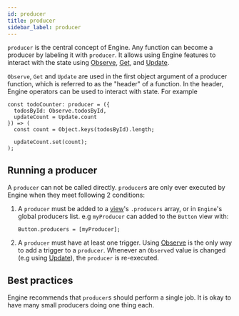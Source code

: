```yaml
---
id: producer
title: producer
sidebar_label: producer
---
```


`producer` is the central concept of Engine. Any function can become a producer
by labeling it with `producer`. It allows using Engine features to interact with
the state using [Observe](/docs/api/observe), [Get](/docs/api/get), and
[Update](/docs/api/update).

`Observe`, `Get` and `Update` are used in the first object argument of a
producer function, which is referred to as the "header" of a function. In the
header, Engine operators can be used to interact with state. For example

```tsx
const todoCounter: producer = ({
  todosById: Observe.todosById,
  updateCount = Update.count
}) => (
  const count = Object.keys(todosById).length;

  updateCount.set(count);
);
```

## Running a producer

A `producer` can not be called directly. `producer`s are only ever executed by
Engine when they meet following 2 conditions:

 1. A `producer` must be added to a [view](/docs/api/view)'s `.producers` array,
    or in `Engine`'s global producers list. e.g `myProducer` can added to the
    `Button` view with:

    ```tsx
    Button.producers = [myProducer];
    ```
  2. A `producer` must have at least one trigger. Using
     [Observe](/docs/api/observe) is the only way to add a trigger to a
     `producer`. Whenever an `Observe`d value is changed (e.g using
     [Update](/docs/api/update)), the `producer` is re-executed.

## Best practices

Engine recommends that `producer`s should perform a single job. It is okay to
have many small producers doing one thing each.
